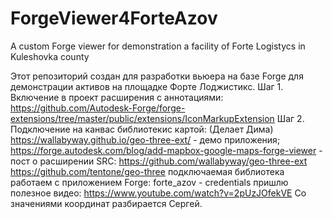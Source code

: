 # ForgeViewer4ForteAzov
A custom Forge viewer for demonstration a facility of Forte Logistycs in Kuleshovka county

Этот репозиторий создан для разработки вьюера на базе Forge для демонстрации активов на площадке Форте Лоджистикс.
Шаг 1. Включение в проект расширения с аннотациями:
https://github.com/Autodesk-Forge/forge-extensions/tree/master/public/extensions/IconMarkupExtension
Шаг 2. Подключение на канвас библиотекис картой: (Делает Дима)
https://wallabyway.github.io/geo-three-ext/ - демо приложения;
https://forge.autodesk.com/blog/add-mapbox-google-maps-forge-viewer - пост о расширении
SRC: https://github.com/wallabyway/geo-three-ext
https://github.com/tentone/geo-three подключаемая библиотека
работаем с приложением Forge: forte_azov - credentials  пришлю
полезное видео: https://www.youtube.com/watch?v=2pUzJOfekVE
Со значениями координат разбирается Сергей.
